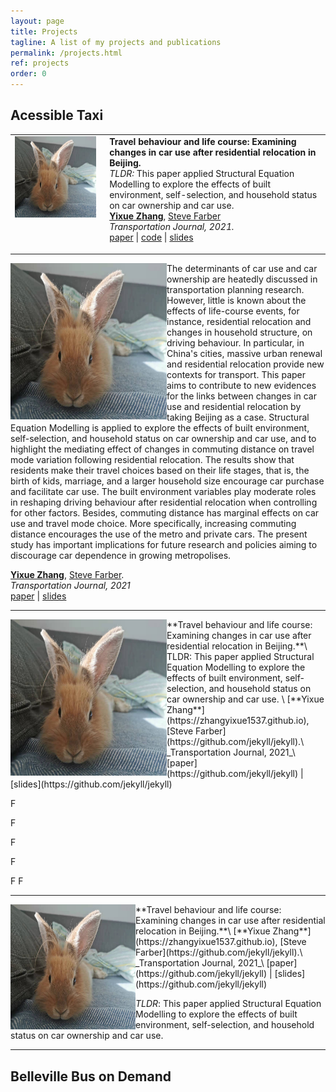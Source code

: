 ```yaml
---
layout: page
title: Projects
tagline: A list of my projects and publications
permalink: /projects.html
ref: projects
order: 0
---
```


## Acessible Taxi


<table border="0" cellspacing="0" cellpadding="0" style="width:100%">
<tr>
<td valign="top" style="width:30%">
    <a href="https://arxiv.org/abs/2102.06559">
            <img src="./figures/yuyu.jpg" alt="Link" width="130px" height="130px">
    </a>
</td>
<td valign="top">
    <b>Travel behaviour and life course: Examining changes in car use after residential relocation in Beijing.</b>
    <br>
    <em>TLDR: </em> This paper applied Structural Equation Modelling to explore the effects of built environment, self-selection, and household status on car ownership and car use.
    <br>
    <b><a href="https://zhangyixue1537.github.io">Yixue Zhang</a></b>,
    <a href="https://stevenfarber.wordpress.com/">Steve Farber</a>
    <br>
    <em>Transportation Journal, 2021.</em>
    <br>
    <a href="https://arxiv.org/abs/2102.06559">paper</a>
    | <a href="https://github.com/xwinxu/bayeSDE">code</a>
    | <a href="talks/sdebnn.pdf">slides</a>
</td>
</tr>
    
<tr><td height="10px"></td></tr>
  
</table>

<img align="left" width="250" height="250" src="./figures/yuyu.jpg">
The determinants of car use and car ownership are heatedly discussed in transportation planning research. However, little is known about the effects of life-course events, for instance, residential relocation and changes in household structure, on driving behaviour. In particular, in China's cities, massive urban renewal and residential relocation provide new contexts for transport. This paper aims to contribute to new evidences for the links between changes in car use and residential relocation by taking Beijing as a case. Structural Equation Modelling is applied to explore the effects of built environment, self-selection, and household status on car ownership and car use, and to highlight the mediating effect of changes in commuting distance on travel mode variation following residential relocation. The results show that residents make their travel choices based on their life stages, that is, the birth of kids, marriage, and a larger household size encourage car purchase and facilitate car use. The built environment variables play moderate roles in reshaping driving behaviour after residential relocation when controlling for other factors. Besides, commuting distance has marginal effects on car use and travel mode choice. More specifically, increasing commuting distance encourages the use of the metro and private cars. The present study has important implications for future research and policies aiming to discourage car dependence in growing metropolises.

[**Yixue Zhang**](https://zhangyixue1537.github.io),  [Steve Farber](https://github.com/jekyll/jekyll).\
_Transportation Journal, 2021_\
[paper](https://github.com/jekyll/jekyll) | [slides](https://github.com/jekyll/jekyll)

___

<img align="left" width="250" height="250" src="./figures/yuyu.jpg">
**Travel behaviour and life course: Examining changes in car use after residential relocation in Beijing.**\
TLDR: This paper applied Structural Equation Modelling to explore the effects of built environment, self-selection, and household status on car ownership and car use. \
[**Yixue Zhang**](https://zhangyixue1537.github.io),  [Steve Farber](https://github.com/jekyll/jekyll).\
_Transportation Journal, 2021_\
[paper](https://github.com/jekyll/jekyll) | [slides](https://github.com/jekyll/jekyll)

F

F

F

F

F
F

___

<img align="left" width="200" height="200" src="./figures/yuyu.jpg">
**Travel behaviour and life course: Examining changes in car use after residential relocation in Beijing.**\
[**Yixue Zhang**](https://zhangyixue1537.github.io),  [Steve Farber](https://github.com/jekyll/jekyll).\
_Transportation Journal, 2021_\
[paper](https://github.com/jekyll/jekyll) | [slides](https://github.com/jekyll/jekyll)

_TLDR_: This paper applied Structural Equation Modelling to explore the effects of built environment, self-selection, and household status on car ownership and car use.
___

## Belleville Bus on Demand 
